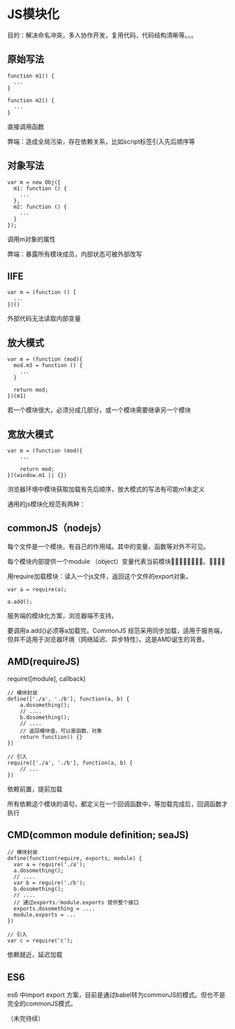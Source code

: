 # JS模块化

目的：解决命名冲突，多人协作开发，复用代码，代码结构清晰等。。。



## 原始写法

```function m1() {...}
function m1() {
  ...
}

function m2() {
  ...
}
```

直接调用函数

弊端：造成全局污染，存在依赖关系，比如script标签引入先后顺序等



## 对象写法

```
var m = new Obj({
  m1: function () {
    ...
  },
  m2: function () {
    ...
  }
});
```

调用m对象的属性

弊端：暴露所有模块成员，内部状态可被外部改写



## IIFE

```
var m = (function () {
  ...
})()
```

外部代码无法读取内部变量



## 放大模式

```
var m = (function (mod){
  mod.m3 = function () {
    ...
  }
  
  return mod;
})(m1)
```

若一个模块很大，必须分成几部分，或一个模块需要继承另一个模块



## 宽放大模式

```
var m = (function (mod){
	...
	
	return mod;
})(window.m1 || {})
```

浏览器环境中模块获取加载有先后顺序，放大模式的写法有可能m1未定义





通用的js模块化规范有两种：

## commonJS（nodejs）

每个文件是一个模块，有自己的作用域。其中的变量、函数等对外不可见。

每个模块内部提供一个module （object）变量代表当前模块。

用require加载模块：读入一个js文件，返回这个文件的export对象。



```
var a = require(a);

a.add();
```

服务端的模块化方案，浏览器端不支持。

要调用a.add()必须等a加载完。CommonJS 规范采用同步加载，适用于服务端，但并不适用于浏览器环境（网络延迟、异步特性）。这是AMD诞生的背景。



## AMD(requireJS)

require([module], callback)

```
// 模块封装
define(['./a', './b'], function(a, b) {
  	a.dosomething();
  	// ....
  	b.dosomething();
  	// ....
  	// 返回模块值，可以是函数、对象
  	return function() {}
})

// 引入
require(['./a', './b'], function(a, b) {
	// ...
})
```

依赖前置，提前加载

所有依赖这个模块的语句，都定义在一个回调函数中，等加载完成后，回调函数才执行



## CMD(common module definition; seaJS)

```
// 模块封装
define(function(require, exports, module) {
  var a = require('./a');
  a.dosomething();
  // ....
  var b = require('./b');
  b.dosomething();
  // ....
  // 通过exports／module.exports 提供整个接口
  exports.dosomething = ....
  module.exports = ...
})

// 引入
var c = require('c');
```

依赖就近，延迟加载



## ES6

es6 中import export 方案，目前是通过babel转为commonJS的模式。但也不是完全的commonJS模式。





（未完待续）



